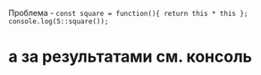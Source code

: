 Проблема - ```
const square = function(){ return this * this };
console.log(5::square()); ```


# а за результатами см. консоль

<script src='result.js'></script>
<script src='1.js'></script>
